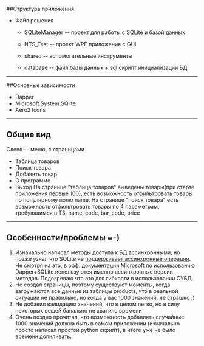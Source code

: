 
##Структура приложения
* Файл решения
    * SQLiteManager -- проект для работы с SQLite и базой данных

    * NTS_Test -- проект WPF приложения с GUI

    * shared -- вспомогательные инструменты

    * database -- файл базы данных + sql скрипт инициализации БД


---
##Основные зависимости
- Dapper
- Microsoft.System.SQlite
- Aero2 Icons

---
## Общие вид
Слево -- меню, с страницами 
- Таблица товаров 
- Поиск товара
- Добавить товар
- О программе
- Выход
На странице "таблица товаров" выведены товары(при старте приложения первые 100), есть возможность отфильтровать товары по популярному полю name.
На странице "поиск товара" есть возможность отфильтровать товары по 4 параметрам, требующимся в ТЗ: name, code, bar_code, price

---
## Особенности/проблемы =-)
1) Изначально написал методы доступа к БД ассинхронными, но позже узнал что SQLite не [поддерживает ассинхронные операции](https://stackoverflow.com/questions/73010919/is-it-really-beneficial-to-use-asynchronous-calls-when-using-embedded-databases). Не смотря на это, в офф. [документации Microsoft](https://learn.microsoft.com/en-us/xamarin/get-started/quickstarts/database?pivots=windows) по использованию Dapper+SQLite используются именно ассинхронные версии методов. Подозреваю что это для гибкости в использовании СУБД.
2) Не создал страницы, поэтому существуют моменты, когда загружаются все данные из таблицы products, что в реальной ситуации не правильно, но когда у вас 1000 значений, не страшно :) 
3) Не добавил валидацию значений, что в целом легко, но в силу некоторых вещей банально не хватило времени
4) Очень поздно прочитал, что возможность добавлять случайные 1000 значений должна быть в самом приложении (изначально просто написал простой python скрипт), в итоге уже не было времени допиливать.